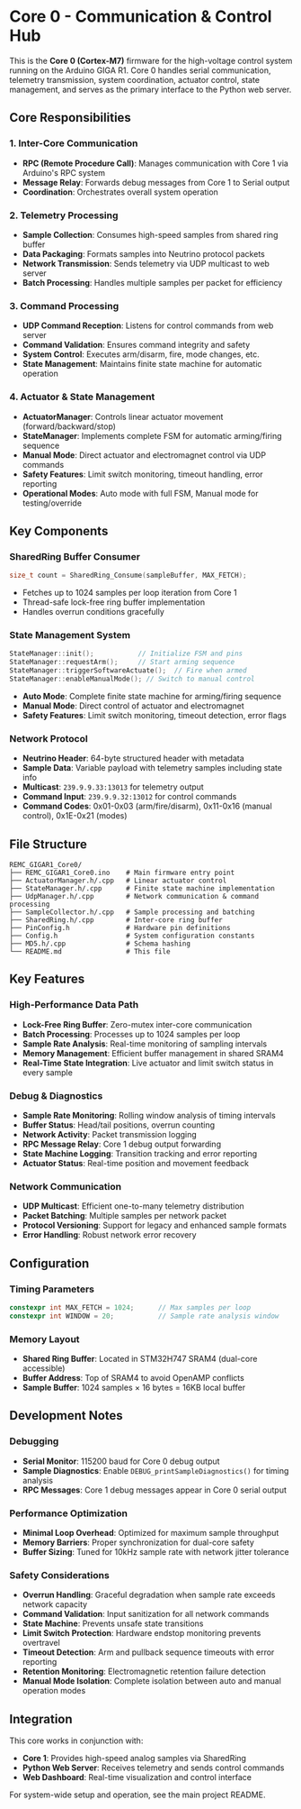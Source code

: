 # Core 0 - Communication & Control Hub

This is the **Core 0 (Cortex-M7)** firmware for the high-voltage control system running on the Arduino GIGA R1. Core 0 handles serial communication, telemetry transmission, system coordination, actuator control, state management, and serves as the primary interface to the Python web server.

## Core Responsibilities

### 1. **Inter-Core Communication**
- **RPC (Remote Procedure Call)**: Manages communication with Core 1 via Arduino's RPC system
- **Message Relay**: Forwards debug messages from Core 1 to Serial output
- **Coordination**: Orchestrates overall system operation

### 2. **Telemetry Processing**
- **Sample Collection**: Consumes high-speed samples from shared ring buffer
- **Data Packaging**: Formats samples into Neutrino protocol packets
- **Network Transmission**: Sends telemetry via UDP multicast to web server
- **Batch Processing**: Handles multiple samples per packet for efficiency

### 3. **Command Processing**
- **UDP Command Reception**: Listens for control commands from web server
- **Command Validation**: Ensures command integrity and safety
- **System Control**: Executes arm/disarm, fire, mode changes, etc.
- **State Management**: Maintains finite state machine for automatic operation

### 4. **Actuator & State Management**
- **ActuatorManager**: Controls linear actuator movement (forward/backward/stop)
- **StateManager**: Implements complete FSM for automatic arming/firing sequence
- **Manual Mode**: Direct actuator and electromagnet control via UDP commands
- **Safety Features**: Limit switch monitoring, timeout handling, error reporting
- **Operational Modes**: Auto mode with full FSM, Manual mode for testing/override

## Key Components

### SharedRing Buffer Consumer
```cpp
size_t count = SharedRing_Consume(sampleBuffer, MAX_FETCH);
```
- Fetches up to 1024 samples per loop iteration from Core 1
- Thread-safe lock-free ring buffer implementation
- Handles overrun conditions gracefully

### State Management System
```cpp
StateManager::init();           // Initialize FSM and pins
StateManager::requestArm();     // Start arming sequence
StateManager::triggerSoftwareActuate();  // Fire when armed
StateManager::enableManualMode(); // Switch to manual control
```
- **Auto Mode**: Complete finite state machine for arming/firing sequence
- **Manual Mode**: Direct control of actuator and electromagnet
- **Safety Features**: Limit switch monitoring, timeout detection, error flags

### Network Protocol
- **Neutrino Header**: 64-byte structured header with metadata
- **Sample Data**: Variable payload with telemetry samples including state info
- **Multicast**: `239.9.9.33:13013` for telemetry output
- **Command Input**: `239.9.9.32:13012` for control commands
- **Command Codes**: 0x01-0x03 (arm/fire/disarm), 0x11-0x16 (manual control), 0x1E-0x21 (modes)

## File Structure

```
REMC_GIGAR1_Core0/
├── REMC_GIGAR1_Core0.ino    # Main firmware entry point
├── ActuatorManager.h/.cpp   # Linear actuator control
├── StateManager.h/.cpp      # Finite state machine implementation
├── UdpManager.h/.cpp        # Network communication & command processing
├── SampleCollector.h/.cpp   # Sample processing and batching
├── SharedRing.h/.cpp        # Inter-core ring buffer
├── PinConfig.h              # Hardware pin definitions
├── Config.h                 # System configuration constants
├── MD5.h/.cpp               # Schema hashing
└── README.md                # This file
```

## Key Features

### High-Performance Data Path
- **Lock-Free Ring Buffer**: Zero-mutex inter-core communication
- **Batch Processing**: Processes up to 1024 samples per loop
- **Sample Rate Analysis**: Real-time monitoring of sampling intervals
- **Memory Management**: Efficient buffer management in shared SRAM4
- **Real-Time State Integration**: Live actuator and limit switch status in every sample

### Debug & Diagnostics
- **Sample Rate Monitoring**: Rolling window analysis of timing intervals
- **Buffer Status**: Head/tail positions, overrun counting
- **Network Activity**: Packet transmission logging
- **RPC Message Relay**: Core 1 debug output forwarding
- **State Machine Logging**: Transition tracking and error reporting
- **Actuator Status**: Real-time position and movement feedback

### Network Communication
- **UDP Multicast**: Efficient one-to-many telemetry distribution
- **Packet Batching**: Multiple samples per network packet
- **Protocol Versioning**: Support for legacy and enhanced sample formats
- **Error Handling**: Robust network error recovery

## Configuration

### Timing Parameters
```cpp
constexpr int MAX_FETCH = 1024;      // Max samples per loop
constexpr int WINDOW = 20;           // Sample rate analysis window
```

### Memory Layout
- **Shared Ring Buffer**: Located in STM32H747 SRAM4 (dual-core accessible)
- **Buffer Address**: Top of SRAM4 to avoid OpenAMP conflicts
- **Sample Buffer**: 1024 samples × 16 bytes = 16KB local buffer

## Development Notes

### Debugging
- **Serial Monitor**: 115200 baud for Core 0 debug output
- **Sample Diagnostics**: Enable `DEBUG_printSampleDiagnostics()` for timing analysis
- **RPC Messages**: Core 1 debug messages appear in Core 0 serial output

### Performance Optimization
- **Minimal Loop Overhead**: Optimized for maximum sample throughput
- **Memory Barriers**: Proper synchronization for dual-core safety
- **Buffer Sizing**: Tuned for 10kHz sample rate with network jitter tolerance

### Safety Considerations
- **Overrun Handling**: Graceful degradation when sample rate exceeds network capacity
- **Command Validation**: Input sanitization for all network commands
- **State Machine**: Prevents unsafe state transitions
- **Limit Switch Protection**: Hardware endstop monitoring prevents overtravel
- **Timeout Detection**: Arm and pullback sequence timeouts with error reporting
- **Retention Monitoring**: Electromagnetic retention failure detection
- **Manual Mode Isolation**: Complete isolation between auto and manual operation modes

## Integration

This core works in conjunction with:
- **Core 1**: Provides high-speed analog samples via SharedRing
- **Python Web Server**: Receives telemetry and sends control commands
- **Web Dashboard**: Real-time visualization and control interface

For system-wide setup and operation, see the main project README.